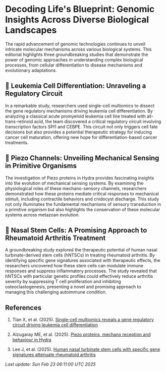 # Decoding Life's Blueprint: Genomic Insights Across Diverse Biological Landscapes

The rapid advancement of genomic technologies continues to unveil intricate molecular mechanisms across various biological systems. This editorial highlights three groundbreaking studies that demonstrate the power of genomic approaches in understanding complex biological processes, from cellular differentiation to disease mechanisms and evolutionary adaptations.

## 🧬 Leukemia Cell Differentiation: Unraveling a Regulatory Circuit

In a remarkable study, researchers used single-cell multiomics to dissect the gene regulatory mechanisms driving leukemia cell differentiation. By analyzing a classical acute promyeloid leukemia cell line treated with all-trans-retinoid acid, the team discovered a critical regulatory circuit involving transcription factors SPI1 and CEBPE. This circuit not only triggers cell fate decisions but also provides a potential therapeutic strategy for inducing cancer cell maturation, offering new hope for differentiation-based cancer treatments.

## 🔬 Piezo Channels: Unveiling Mechanical Sensing in Primitive Organisms

The investigation of Piezo proteins in Hydra provides fascinating insights into the evolution of mechanical sensing systems. By examining the physiological roles of these mechano-sensory channels, researchers demonstrated how these proteins mediate critical responses to mechanical stimuli, including contractile behaviors and cnidocyst discharge. This study not only illuminates the fundamental mechanisms of sensory transduction in a primitive organism but also highlights the conservation of these molecular systems across metazoan evolution.

## 🧪 Nasal Stem Cells: A Promising Approach to Rheumatoid Arthritis Treatment

A groundbreaking study explored the therapeutic potential of human nasal turbinate-derived stem cells (hNTSCs) in treating rheumatoid arthritis. By identifying specific gene signatures associated with therapeutic effects, the researchers uncovered how these stem cells can modulate immune responses and suppress inflammatory processes. The study revealed that hNTSCs with particular genetic profiles could effectively reduce arthritis severity by suppressing T cell proliferation and inhibiting osteoclastogenesis, presenting a novel and promising approach to managing this challenging autoimmune condition.

## References

1. Tian X, et al. (2025). [Single-cell multiomics reveals a gene regulatory circuit driving leukemia cell differentiation](https://pubmed.ncbi.nlm.nih.gov/39984714/)

2. Alzugaray ME, et al. (2025). [Piezo proteins, mechano reception and behaviour in Hydra](https://pubmed.ncbi.nlm.nih.gov/39987331/)

3. Lee J, et al. (2025). [Human nasal turbinate stem cells with specific gene signatures attenuate rheumatoid arthritis](https://pubmed.ncbi.nlm.nih.gov/39987230/)

*Last update: Sun Feb 23 06:11:00 UTC 2025*
